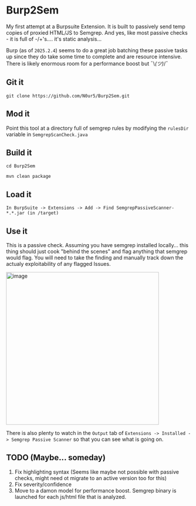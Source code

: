 # Burp2Sem
My first attempt at a Burpsuite Extension. It is built to passively send temp copies of proxied HTML/JS to Semgrep. And yes, like most passive checks - it is full of -/+'s.... it's static analysis... 

Burp (as of `2025.2.4`) seems to do a great job batching these passive tasks up since they do take some time to complete and are resource intensive. There is likely enormous room for a performance boost but  ¯\\_(ツ)_/¯

## Git it
`git clone https://github.com/N0ur5/Burp2Sem.git`

## Mod it
Point this tool at a directory full of semgrep rules by modifying the `rulesDir` variable in `SemgrepScanCheck.java`

## Build it
`cd Burp2Sem`

`mvn clean package`

## Load it
`In BurpSuite -> Extensions -> Add -> Find SemgrepPassiveScanner-*.*.jar (in /target)`

## Use it
This is a passive check. Assuming you have semgrep installed locally... this thing should just cook "behind the scenes" and flag anything that semgrep would flag. You will need to take the finding and manually track down the actualy exploitability of any flagged Issues.

<img width="416" alt="image" src="https://github.com/user-attachments/assets/6b302ae7-834a-445f-856b-92047ce87326" />

There is also plenty to watch in the `Output` tab of `Extensions -> Installed -> Semgrep Passive Scanner` so that you can see what is going on.

## TODO (Maybe... someday)
1. Fix highlighting syntax (Seems like maybe not possible with passive checks, might need ot migrate to an active version too for this)
2. Fix severity/confidence
3. Move to a damon model for performance boost. Semgrep binary is launched for each js/html file that is analyzed. 
